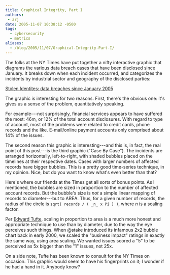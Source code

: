 ```yaml
---
title: Graphical Integrity, Part I
authors:
 - arj
date: 2005-11-07 10:38:12 -0500
tags:
  - cybersecurity
  - metrics
aliases:
  - /blog/2005/11/07/Graphical-Integrity-Part-I/
---
```

The folks at the NY Times have put together a nifty interactive graphic that diagrams the various data breach cases that have been disclosed since January. It breaks down when each incident occurred, and categorizes the incidents by industrial sector and geography of the disclosed parties:

[Stolen Identites: data breaches since January 2005](http://www.nytimes.com/packages/html/business/20051002_IDTHEFT_GRAPHIC/index.html)

The graphic is interesting for two reasons. First, there's the obvious one: it's gives us a sense of the problem, quantitatively speaking.

For example---not surprisingly, financial services appears to have suffered the most: 46m, or 12% of the total account disclosures. With regard to type of account, most of the problems were related to credit cards, phone records and the like. E-mail/online payment accounts only comprised about 14% of the issues.

The second reason this graphic is interesting---and this is, in fact, the real point of this post---is the third graphic ("Case By Case"). The incidents are arranged horizontally, left-to-right, with shaded bubbles placed on the timelines at their respective dates. Cases with larger numbers of affected records have bigger bubbles. This is a pretty good time-series technique, in my opinion. Nice, but do you want to know what's even better than that?

Here's where our friends at the Times get all sorts of bonus points. As I mentioned, the bubbles are sized in proportion to the number of affected account records. But the bubble's size is _not_ a simple linear mapping of records to diameter---but to AREA. Thus, for a given number of records, the radius of the circle is `sqrt( records / ( _n_ x Pi ) )`, where _n_ is a scaling factor.

Per [Edward Tufte](http://www.edwardtufte.com), scaling in proportion to area is a much more honest and appropriate technique to use than by diameter, due to the way the eye perceives such things. When @stake introduced its infamous 2x2 bubble chart back in early 2000, we scaled the "business impact" ratings in exactly the same way, using area scaling. We wanted issues scored a "5" to be perceived as 5x bigger than the "1" issues, not 25x.

On a side note, Tufte has been known to consult for the NY Times on occasion. This graphic would seem to have his fingerprints on it; I wonder if he had a hand in it. Anybody know?

